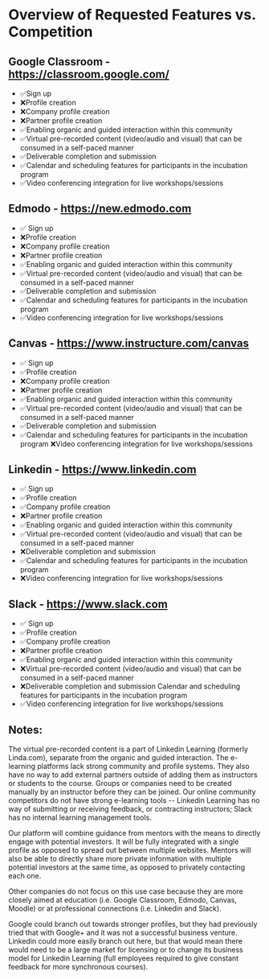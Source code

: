 # Overview of Requested Features vs. Competition 
## Google Classroom - https://classroom.google.com/
* ✅Sign up 
* ❌Profile creation  
* ❌Company profile creation 
* ❌Partner profile creation 
* ✅Enabling organic and guided interaction within this community
* ✅Virtual pre-recorded content (video/audio and visual) that can be consumed in a self-paced manner
* ✅Deliverable completion and submission
* ✅Calendar and scheduling features for participants in the incubation program
* ✅Video conferencing integration for live workshops/sessions
## Edmodo - https://new.edmodo.com
* ✅ Sign up 
* ❌Profile creation  
* ❌Company profile creation 
* ❌Partner profile creation 
* ✅Enabling organic and guided interaction within this community
* ✅Virtual pre-recorded content (video/audio and visual) that can be consumed in a self-paced manner
* ✅Deliverable completion and submission
* ✅Calendar and scheduling features for participants in the incubation program
* ✅Video conferencing integration for live workshops/sessions
## Canvas - https://www.instructure.com/canvas
* ✅ Sign up 
* ✅Profile creation  
* ❌Company profile creation 
* ❌Partner profile creation 
* ✅Enabling organic and guided interaction within this community
* ✅Virtual pre-recorded content (video/audio and visual) that can be consumed in a self-paced manner
* ✅Deliverable completion and submission
* ✅Calendar and scheduling features for participants in the incubation program
❌Video conferencing integration for live workshops/sessions
## Linkedin - https://www.linkedin.com
* ✅ Sign up 
* ✅Profile creation  
* ✅Company profile creation 
* ❌Partner profile creation 
* ✅Enabling organic and guided interaction within this community
* ✅Virtual pre-recorded content (video/audio and visual) that can be consumed in a self-paced manner
* ❌Deliverable completion and submission
* ✅Calendar and scheduling features for participants in the incubation program
* ❌Video conferencing integration for live workshops/sessions
## Slack - https://www.slack.com
* ✅ Sign up 
* ✅Profile creation  
* ✅Company profile creation 
* ❌Partner profile creation 
* ✅Enabling organic and guided interaction within this community
* ❌Virtual pre-recorded content (video/audio and visual) that can be consumed in a self-paced manner
* ❌Deliverable completion and submission
Calendar and scheduling features for participants in the incubation program
* ✅Video conferencing integration for live workshops/sessions
## Notes: 
The virtual pre-recorded content is a part of Linkedin Learning (formerly Linda.com), separate from the organic and guided interaction. 
The e-learning platforms lack strong community and profile systems. They also have no way to add external partners outside of adding them as instructors or students to the course. Groups or companies need to be created manually by an instructor before they can be joined. Our online community competitors do not have strong e-learning tools -- Linkedin Learning has no way of submitting or receiving feedback, or contracting instructors; Slack has no internal learning management tools. 

Our platform will combine guidance from mentors with the means to directly engage with potential investors. It will be fully integrated with a single profile as opposed to spread out between multiple websites. Mentors will also be able to directly share more private information with multiple potential investors at the same time, as opposed to privately contacting each one.  

Other companies do not focus on this use case because they are more closely aimed at education (i.e. Google Classroom, Edmodo, Canvas, Moodle) or at professional connections (i.e. Linkedin and Slack).

Google could branch out towards stronger profiles, but they had previously tried that with Google+ and it was not a successful business venture. Linkedin could more easily branch out here, but that would mean there would need to be a large market for licensing or to change its business model for Linkedin Learning (full employees required to give constant feedback for more synchronous courses). 
